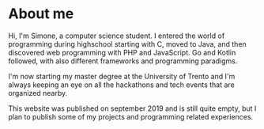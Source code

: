 # About me

Hi, I'm Simone, a computer science student.
I entered the world of programming during highschool starting with C, moved to Java, and then discovered web programming
with PHP and JavaScript. Go and Kotlin followed, with also different frameworks and programming paradigms.

I'm now starting my master degree at the University of Trento and I'm always keeping an eye on
all the hackathons and tech events that are organized nearby.

This website was published on september 2019 and is still quite empty, but I plan to publish some of my projects and programming related experiences.
